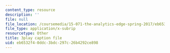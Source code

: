 ```yaml
---
content_type: resource
description: ''
file: null
file_location: /coursemedia/15-071-the-analytics-edge-spring-2017/eb6532f40ddc3bdc297c26b4292ce898_ozQJncmJYk.srt
file_type: application/x-subrip
resourcetype: Other
title: 3play caption file
uid: eb6532f4-0ddc-3bdc-297c-26b4292ce898
---
```

